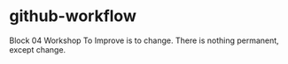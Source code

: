 # github-workflow
Block 04 Workshop
To Improve is to change.
There is nothing permanent, except change.
